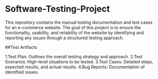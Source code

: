 # Software-Testing-Project
This repository contains the manual testing documentation and test cases for an e-commerce website. The goal of this project is to ensure the functionality, usability, and reliability of the website by identifying and reporting any issues through a structured testing approach.

##Test Artifacts

1.Test Plan: Outlines the overall testing strategy and approach.
2.Test Scenarios: High-level situations to be tested.
3.Test Cases: Detailed steps, expected results, and actual results.
4.Bug Reports: Documentation of identified issues.
